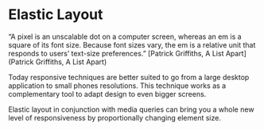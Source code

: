 Elastic Layout
==============

“A pixel is an unscalable dot on a computer screen, whereas an em is a square of its font size. Because font sizes vary, the em is a relative unit that responds to users’ text-size preferences.”
[Patrick Griffiths, A List Apart](Patrick Griffiths, A List Apart)

Today responsive techniques are better suited to go from a large desktop application to small phones resolutions. This technique works as a complementary tool to adapt design to even bigger screens.

Elastic layout in conjunction with media queries can bring you a whole new level of responsiveness by proportionally changing element size.